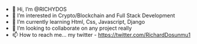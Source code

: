 - 👋 Hi, I’m @RICHYDOS
- 👀 I’m interested in Crypto/Blockchain and Full Stack Development
- 🌱 I’m currently learning Html, Css, Javascript, Django
- 💞️ I’m looking to collaborate on any project really
- 📫 How to reach me... my twitter - https://twitter.com/RichardDosunmu1

<!---
RICHYDOS/RICHYDOS is a ✨ special ✨ repository because its `README.md` (this file) appears on your GitHub profile.
You can click the Preview link to take a look at your changes.
--->
